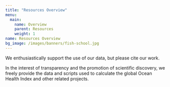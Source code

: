```yaml
---
title: "Resources Overview"
menu:
  main:
    name: Overview
    parent: Resources
    weight: 1
name: Resources Overview
bg_image: /images/banners/fish-school.jpg
---
```


We enthusiastically support the use of our data, but please cite our work.

In the interest of transparency and the promotion of scientific discovery, we freely provide the data and scripts used to calculate the global Ocean Health Index and other related projects. 

